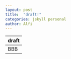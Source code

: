 ```yaml
---
layout: post
title:  "draft!"
categories: jekyll personal
author: Alfi
---
```


<table>
  <thead>
    <th>draft</th>
  </thead>
  <tbody>
    <td>BBB</td>
  </tbody>
</table>